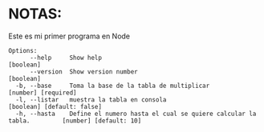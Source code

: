 # NOTAS:
Este es mi primer programa en Node
```
Options:
      --help     Show help                                                                        [boolean]
      --version  Show version number                                                              [boolean]
  -b, --base     Toma la base de la tabla de multiplicar                                [number] [required]
  -l, --listar   muestra la tabla en consola                                     [boolean] [default: false]
  -h, --hasta    Define el numero hasta el cual se quiere calcular la tabla.         [number] [default: 10]
```                                                        